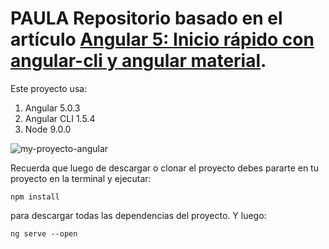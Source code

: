 # PAULA Repositorio basado en el artículo [Angular 5: Inicio rápido con angular-cli y angular material](https://medium.com/williambastidasblog/angular-5-inicio-r%C3%A1pido-con-angular-cli-y-angular-material-e52e4ab0df3a).

Este proyecto usa:

1. Angular 5.0.3
1. Angular CLI 1.5.4
1. Node 9.0.0

![my-proyecto-angular](https://cdn-images-1.medium.com/max/640/1*Ljx92kLPhyj0rB_B5g7_wQ.png)

Recuerda que luego de descargar o clonar el proyecto debes pararte en tu proyecto en la terminal y ejecutar:

```
npm install
```

para descargar todas las dependencias del proyecto. Y luego:

```
ng serve --open
```
